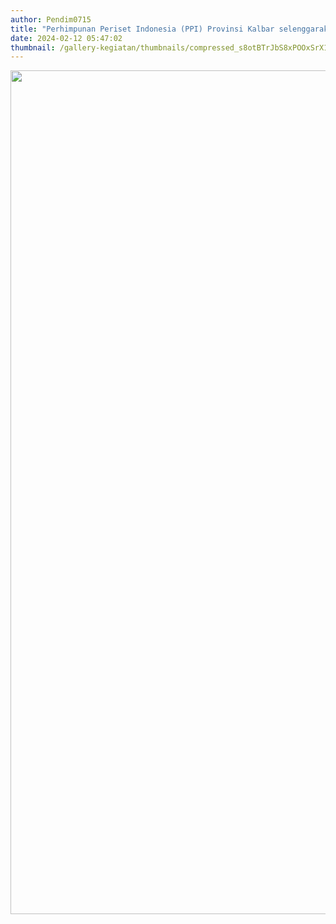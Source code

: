 ```yaml
---
author: Pendim0715
title: "Perhimpunan Periset Indonesia (PPI) Provinsi Kalbar selenggarakan Rapat Evaluasi dan Program Kerja 2024"
date: 2024-02-12 05:47:02
thumbnail: /gallery-kegiatan/thumbnails/compressed_s8otBTrJbS8xPOOxSrX1tYNZ6J97LKMDIKlXenj0.png
---
```


<p><img src="/images/GvNKQSPLtixPKswGUIhE.png" alt="" width="1080" height="1350" /></p>
<p><img src="/images/an9nnxmHE1CVZsMWBsDZ.png" alt="" /></p>
<p><img src="/images/erVzIcl0VlEOwefupiuE.png" alt="" /></p>
<p><img src="/images/QvZ1LKiMCFdcbWJi1Goz.png" alt="" /></p>
<p><img src="/images/BAAOGzHcY0t8MugyKnZW.png" alt="" /></p>
